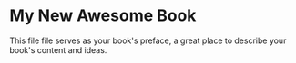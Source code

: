 # My New Awesome Book

This file file serves as your book's preface, a great place to describe your book's content and ideas.

